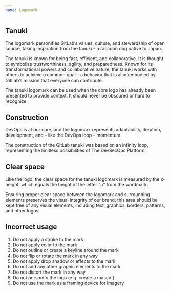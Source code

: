 ```yaml
---
name: Logomark
---
```


## Tanuki

The logomark personifies GitLab’s values, culture, and stewardship of open source, taking inspiration from the tanuki – a raccoon dog native to Japan.

The tanuki is known for being fast, efficient, and collaborative. It is thought to symbolize trustworthiness, agility, and preparedness. Known for its transformational powers and collaborative nature, the tanuki works with others to achieve a common goal – a behavior that is also embodied by GitLab’s mission that everyone can contribute.

The tanuki logomark can be used when the core logo has already been presented to provide context. It should never be obscured or hard to recognize.

<figure-img label="Tanuki logomark sizing" src="/img/brand/tanuki-scalability.svg" width="720"></figure-img>

## Construction

DevOps is at our core, and the logomark represents adaptability, iteration, development, and – like the DevOps loop – momentum.

The construction of the GitLab tanuki was based on an infinity loop, representing the limitless possibilities of The DevSecOps Platform.

<figure-img label="Logomark construction" src="/img/brand/tanuki-construction.svg" width="480"></figure-img>

## Clear space

Like the logo, the clear space for the tanuki logomark is measured by the x-height, which equals the height of the letter "a" from the wordmark.

Ensuring proper clear space between the logomark and surrounding elements preserves the visual integrity of our brand; this area should be kept free of any visual elements, including text, graphics, borders, patterns, and other logos.

<figure-img label="Clear space around the logomark equal to the lowercase 'a' from the wordmark" src="/img/brand/tanuki-clearspace.svg" width="480"></figure-img>

## Incorrect usage

<figure-img label="Logomark incorrect usage" src="/img/brand/tanuki-incorrect-usage.svg"></figure-img>

1. Do not apply a stroke to the mark
1. Do not apply color to the mark
1. Do not outline or create a keyline around the mark
1. Do not flip or rotate the mark in any way
1. Do not apply drop shadow or effects to the mark
1. Do not add any other graphic elements to the mark
1. Do not distort the mark in any way
1. Do not personify the logo (e.g. create a mascot)
1. Do not use the mark as a framing device for imagery
